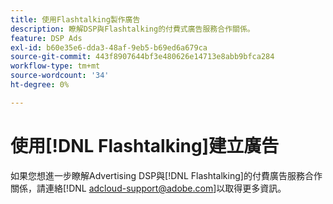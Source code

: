 ```yaml
---
title: 使用Flashtalking製作廣告
description: 瞭解DSP與Flashtalking的付費式廣告服務合作關係。
feature: DSP Ads
exl-id: b60e35e6-dda3-48af-9eb5-b69ed6a679ca
source-git-commit: 443f8907644bf3e480626e14713e8abb9bfca284
workflow-type: tm+mt
source-wordcount: '34'
ht-degree: 0%

---
```


# 使用[!DNL Flashtalking]建立廣告

如果您想進一步瞭解Advertising DSP與[!DNL Flashtalking]的付費廣告服務合作關係，請連絡[!DNL adcloud-support@adobe.com]以取得更多資訊。

